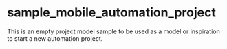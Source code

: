 # sample_mobile_automation_project

This is an empty project model sample to be used as a model or inspiration to start a new automation project. 
